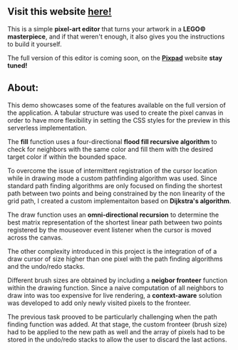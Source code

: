 ## Visit this website <a href="https://nvios.github.io/pixpad">here!</a>

This is a simple **pixel-art editor** that turns your artwork in a **LEGO© masterpiece**, and if that weren't enough, it also gives you the instructions to build it yourself. 

The full version of this editor is coming soon, on the <a href="https://pixpad.github.io/pixpad/gallery">**Pixpad**</a> website **stay tuned!**

## About:

This demo showcases some of the features available on the full version of the application. A tabular structure was used to create the pixel canvas in order to have more flexibility in setting the CSS styles for the preview in this serverless implementation.

The **fill** function uses a four-directional **flood fill recursive algorithm** to check for neighbors with the same color and fill them with the desired target color if within the bounded space.

To overcome the issue of intermittent registration of the cursor location while in drawing mode a custom pathfinding algorithm was used. Since standard path finding algorithms are only focused on finding the shortest path between two points and being constrained by the non linearity of the grid path, I created a custom implementaiton based on **Dijkstra's algorithm**.

The draw function uses an **omni-directional recursion** to determine the best matrix representation of the shortest linear path between two points registered by the mouseover event listener when the cursor is moved across the canvas.

The other complexity introduced in this project is the integration of of a draw cursor of size higher than one pixel with the path finding algorithms and the undo/redo stacks. 

Different brush sizes are obtained by including a **neigbor fronteer** function within the drawing function. Since a naive computation of all neighbors to draw into was too expensive for live rendering, a **context-aware** solution was developed to add only newly visited pixels to the fronteer. 

The previous task prooved to be particularly challenging when the path finding function was added. At that stage, the custom fronteer (brush size) had to be applied to the new path as well and the array of pixels had to be stored in the undo/redo stacks to allow the user to discard the last actions. 


